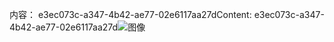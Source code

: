 <span data-ttu-id="76545-101">内容： e3ec073c-a347-4b42-ae77-02e6117aa27d</span><span class="sxs-lookup"><span data-stu-id="76545-101">Content: e3ec073c-a347-4b42-ae77-02e6117aa27d</span></span>![图像](e974b8dd-4c6a-4976-a089-0083edab7dd1.png)
